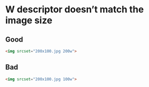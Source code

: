 # W descriptor doesn’t match the image size

## Good

```html
<img srcset="200x100.jpg 200w">
```

## Bad

```html
<img srcset="200x100.jpg 100w">
```
